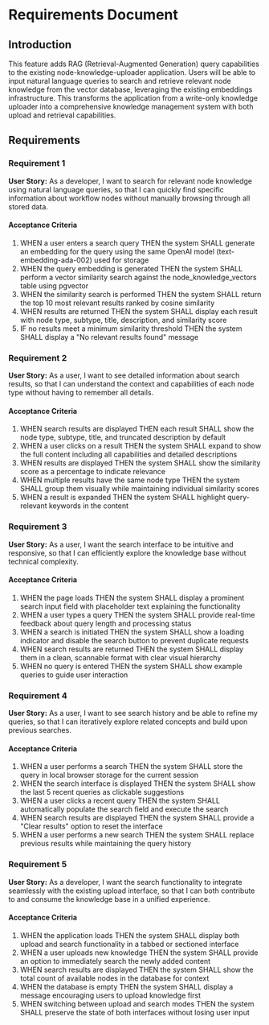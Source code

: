# Requirements Document

## Introduction

This feature adds RAG (Retrieval-Augmented Generation) query capabilities to the existing node-knowledge-uploader application. Users will be able to input natural language queries to search and retrieve relevant node knowledge from the vector database, leveraging the existing embeddings infrastructure. This transforms the application from a write-only knowledge uploader into a comprehensive knowledge management system with both upload and retrieval capabilities.

## Requirements

### Requirement 1

**User Story:** As a developer, I want to search for relevant node knowledge using natural language queries, so that I can quickly find specific information about workflow nodes without manually browsing through all stored data.

#### Acceptance Criteria

1. WHEN a user enters a search query THEN the system SHALL generate an embedding for the query using the same OpenAI model (text-embedding-ada-002) used for storage
2. WHEN the query embedding is generated THEN the system SHALL perform a vector similarity search against the node_knowledge_vectors table using pgvector
3. WHEN the similarity search is performed THEN the system SHALL return the top 10 most relevant results ranked by cosine similarity
4. WHEN results are returned THEN the system SHALL display each result with node type, subtype, title, description, and similarity score
5. IF no results meet a minimum similarity threshold THEN the system SHALL display a "No relevant results found" message

### Requirement 2

**User Story:** As a user, I want to see detailed information about search results, so that I can understand the context and capabilities of each node type without having to remember all details.

#### Acceptance Criteria

1. WHEN search results are displayed THEN each result SHALL show the node type, subtype, title, and truncated description by default
2. WHEN a user clicks on a result THEN the system SHALL expand to show the full content including all capabilities and detailed descriptions
3. WHEN results are displayed THEN the system SHALL show the similarity score as a percentage to indicate relevance
4. WHEN multiple results have the same node type THEN the system SHALL group them visually while maintaining individual similarity scores
5. WHEN a result is expanded THEN the system SHALL highlight query-relevant keywords in the content

### Requirement 3

**User Story:** As a user, I want the search interface to be intuitive and responsive, so that I can efficiently explore the knowledge base without technical complexity.

#### Acceptance Criteria

1. WHEN the page loads THEN the system SHALL display a prominent search input field with placeholder text explaining the functionality
2. WHEN a user types a query THEN the system SHALL provide real-time feedback about query length and processing status
3. WHEN a search is initiated THEN the system SHALL show a loading indicator and disable the search button to prevent duplicate requests
4. WHEN search results are returned THEN the system SHALL display them in a clean, scannable format with clear visual hierarchy
5. WHEN no query is entered THEN the system SHALL show example queries to guide user interaction

### Requirement 4

**User Story:** As a user, I want to see search history and be able to refine my queries, so that I can iteratively explore related concepts and build upon previous searches.

#### Acceptance Criteria

1. WHEN a user performs a search THEN the system SHALL store the query in local browser storage for the current session
2. WHEN the search interface is displayed THEN the system SHALL show the last 5 recent queries as clickable suggestions
3. WHEN a user clicks a recent query THEN the system SHALL automatically populate the search field and execute the search
4. WHEN search results are displayed THEN the system SHALL provide a "Clear results" option to reset the interface
5. WHEN a user performs a new search THEN the system SHALL replace previous results while maintaining the query history

### Requirement 5

**User Story:** As a developer, I want the search functionality to integrate seamlessly with the existing upload interface, so that I can both contribute to and consume the knowledge base in a unified experience.

#### Acceptance Criteria

1. WHEN the application loads THEN the system SHALL display both upload and search functionality in a tabbed or sectioned interface
2. WHEN a user uploads new knowledge THEN the system SHALL provide an option to immediately search the newly added content
3. WHEN search results are displayed THEN the system SHALL show the total count of available nodes in the database for context
4. WHEN the database is empty THEN the system SHALL display a message encouraging users to upload knowledge first
5. WHEN switching between upload and search modes THEN the system SHALL preserve the state of both interfaces without losing user input
